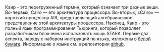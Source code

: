 Каир - это перегруженный термин, который означает три разные вещи. Во-первых, Cairo — это архитектура процессора. Во-вторых, «Cairo» — короткий процессор AIR, представляющий алгебраическое представление этой архитектуры процессора. Наконец, Каир - это полный язык программирования Тьюринга, который позволяет разработчикам блокчейна использовать мощь STARK. Первые два аспекта, наряду с набором инструкций по языку, изложены в [белой бумаге](https://eprint.iacr.org/2021/1063). Информацию о языке см. в репозитории [github](https://github.com/starkware-libs/cairo).